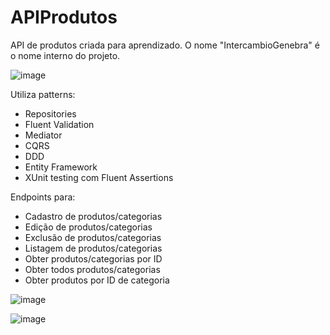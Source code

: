 # APIProdutos
API de produtos criada para aprendizado. O nome "IntercambioGenebra" é o nome interno do projeto.

![image](https://camo.githubusercontent.com/32c94f225cbe8ecd95b44d3142413520d5cbbc407618bed511681f92ef6f43cb/68747470733a2f2f696d672e736869656c64732e696f2f62616467652f74657374732d34302532307061737365642d73756363657373)

Utiliza patterns:
- Repositories
- Fluent Validation
- Mediator
- CQRS
- DDD
- Entity Framework
- XUnit testing com Fluent Assertions

Endpoints para:
- Cadastro de produtos/categorias
- Edição de produtos/categorias
- Exclusão de produtos/categorias
- Listagem de produtos/categorias
- Obter produtos/categorias por ID
- Obter todos produtos/categorias
- Obter produtos por ID de categoria

![image](https://user-images.githubusercontent.com/82987034/163399926-66b1564c-2c5f-45e9-9378-0972c915c5ae.png)

![image](https://user-images.githubusercontent.com/82987034/164226288-ce6cb29f-abac-43a1-b954-8168d2255efd.png)

